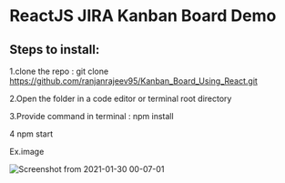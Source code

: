 # ReactJS JIRA Kanban Board Demo

## Steps to install:

1.clone the repo : git clone https://github.com/ranjanrajeev95/Kanban_Board_Using_React.git

2.Open the folder in a code editor or terminal root directory 

3.Provide command in terminal : npm install

4 npm start

Ex.image

![Screenshot from 2021-01-30 00-07-01](https://user-images.githubusercontent.com/29656920/106314064-342ad600-628f-11eb-91c1-28c67e499f36.png)
